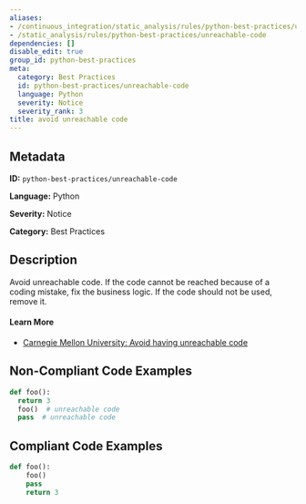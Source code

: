 ```yaml
---
aliases:
- /continuous_integration/static_analysis/rules/python-best-practices/unreachable-code
- /static_analysis/rules/python-best-practices/unreachable-code
dependencies: []
disable_edit: true
group_id: python-best-practices
meta:
  category: Best Practices
  id: python-best-practices/unreachable-code
  language: Python
  severity: Notice
  severity_rank: 3
title: avoid unreachable code
---
```

<!--  SOURCED FROM https://github.com/DataDog/datadog-static-analyzer-rule-docs -->


## Metadata
**ID:** `python-best-practices/unreachable-code`

**Language:** Python

**Severity:** Notice

**Category:** Best Practices

## Description
Avoid unreachable code. If the code cannot be reached because of a coding mistake, fix the business logic. If the code should not be used, remove it.


#### Learn More

 - [Carnegie Mellon University: Avoid having unreachable code](https://wiki.sei.cmu.edu/confluence/display/android/Avoid+having+unreachable+code)

## Non-Compliant Code Examples
```python
def foo():
  return 3
  foo()  # unreachable code
  pass  # unreachable code
```

## Compliant Code Examples
```python
def foo():
	foo()
	pass
	return 3

```
